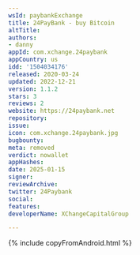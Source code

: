 ```yaml
---
wsId: paybankExchange
title: 24PayBank - buy Bitcoin
altTitle: 
authors:
- danny
appId: com.xchange.24paybank
appCountry: us
idd: '1504034176'
released: 2020-03-24
updated: 2022-12-21
version: 1.1.2
stars: 3
reviews: 2
website: https://24paybank.net
repository: 
issue: 
icon: com.xchange.24paybank.jpg
bugbounty: 
meta: removed
verdict: nowallet
appHashes: 
date: 2025-01-15
signer: 
reviewArchive: 
twitter: 24Paybank
social: 
features: 
developerName: XChangeCapitalGroup

---
```


{% include copyFromAndroid.html %}

